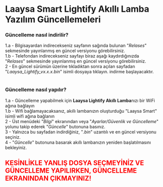 
<h1>Laaysa Smart Lightify Akıllı Lamba Yazılım Güncellemeleri</h1>

<h3>Güncelleme nasıl indirilir?</h3>
  1.a - Bilgisayardan indirecekseniz sayfanın sağında bulunan "<i>Relases</i>" sekmesinde yayınlanmış en güncel versiyonu görebilirsiniz.<br>
  1.b - Telefondan indirecekseniz sayfayı biraz aşağı kaydırdığınızda "<i>Relases</i>" sekmesinde yayınlanmış en güncel versiyonu görebilirsiniz.<br>
  2 - En güncel sürümün üzerine tıkladıktan sonra açılan sayfadan "<i>Laaysa_Lightify_vx.x.x.bin</i>" isimli dosyaya tıklayın. indirme başlayacaktır.<br>
<br>
<h3> Güncelleme nasıl yapılır?</h3>
  1.a - Güncelleme yapabilmek için <b>Laaysa Lightify Akıllı Lamba</b>nızı bir WiFi ağına bağlayın<br>
  1.b - Wifi bağlamayacaksanız, akıllı lambanızın oluşturduğu "Laaysa Smart" isimli wifi ağına bağlanın<br>
  2 - Üst menüdeki "<i>Bilgi</i>" ekranından veya "<i>Ayarlar/Güvenlik ve Güncelleme</i>" yolunu takip ederek "<i>Güncelle</i>" butonuna basınız.<br>
  3 - Yalnızca bu sayfadan indirdiğiniz, "<i>.bin</i>" uzantılı ve en güncel versiyonu seçiniz.<br>
  4 - "<i>Güncelle</i>" butonuna basarak akıllı lambanızın yeniden başlatılmasını bekleyiniz.<br>
  <h2 style="color: red;">KESİNLİKLE YANLIŞ DOSYA SEÇMEYİNİZ VE GÜNCELLEME YAPILIRKEN, GÜNCELLEME EKRANINDAN ÇIKMAYINIZ!</h2><br>
